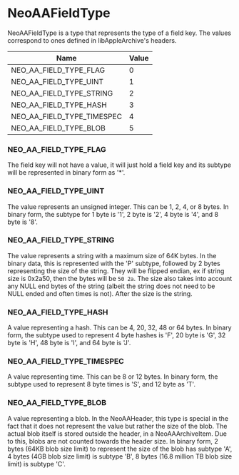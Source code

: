 # NeoAAFieldType

NeoAAFieldType is a type that represents the type of a field key. The values correspond to ones defined in libAppleArchive's headers.

| Name      | Value      |
| ------------- | ------------- |
| NEO_AA_FIELD_TYPE_FLAG | 0 |
| NEO_AA_FIELD_TYPE_UINT | 1 |
| NEO_AA_FIELD_TYPE_STRING | 2 |
| NEO_AA_FIELD_TYPE_HASH | 3 |
| NEO_AA_FIELD_TYPE_TIMESPEC | 4 |
| NEO_AA_FIELD_TYPE_BLOB | 5 |

### NEO_AA_FIELD_TYPE_FLAG

The field key will not have a value, it will just hold a field key and its subtype will be represented in binary form as '*'.

### NEO_AA_FIELD_TYPE_UINT

The value represents an unsigned integer. This can be 1, 2, 4, or 8 bytes. In binary form, the subtype for 1 byte is '1', 2 byte is '2', 4 byte is '4', and 8 byte is '8'.

### NEO_AA_FIELD_TYPE_STRING

The value represents a string with a maximum size of 64K bytes. In the binary data, this is represented with the 'P' subtype, followed by 2 bytes representing the size of the string. They will be flipped endian, ex if string size is 0x2a50, then the bytes will be `50 2a`. The size also takes into account any NULL end bytes of the string (albeit the string does not need to be NULL ended and often times is not). After the size is the string.

### NEO_AA_FIELD_TYPE_HASH

A value representing a hash. This can be 4, 20, 32, 48 or 64 bytes. In binary form, the subtype used to represent 4 byte hashes is 'F', 20 byte is 'G', 32 byte is 'H', 48 byte is 'I', and 64 byte is 'J'.

### NEO_AA_FIELD_TYPE_TIMESPEC

A value representing time. This can be 8 or 12 bytes. In binary form, the subtype used to represent 8 byte times is 'S', and 12 byte as 'T'.

### NEO_AA_FIELD_TYPE_BLOB

A value representing a blob. In the NeoAAHeader, this type is special in the fact that it does not represent the value but rather the size of the blob. The actual blob itself is stored outside the header, in a NeoAAArchiveItem. Due to this, blobs are not counted towards the header size. In binary form, 2 bytes (64KB blob size limit) to represent the size of the blob has subtype 'A', 4 bytes (4GB blob size limit) is subtype 'B', 8 bytes (16.8 million TB blob size limit) is subtype 'C'.
